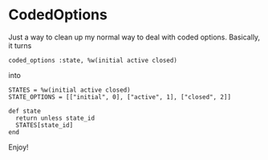 CodedOptions
============

Just a way to clean up my normal way to deal with coded options.  Basically,
it turns

    coded_options :state, %w(initial active closed)

into

    STATES = %w(initial active closed)
    STATE_OPTIONS = [["initial", 0], ["active", 1], ["closed", 2]]
    
    def state
      return unless state_id
      STATES[state_id]
    end

Enjoy!

